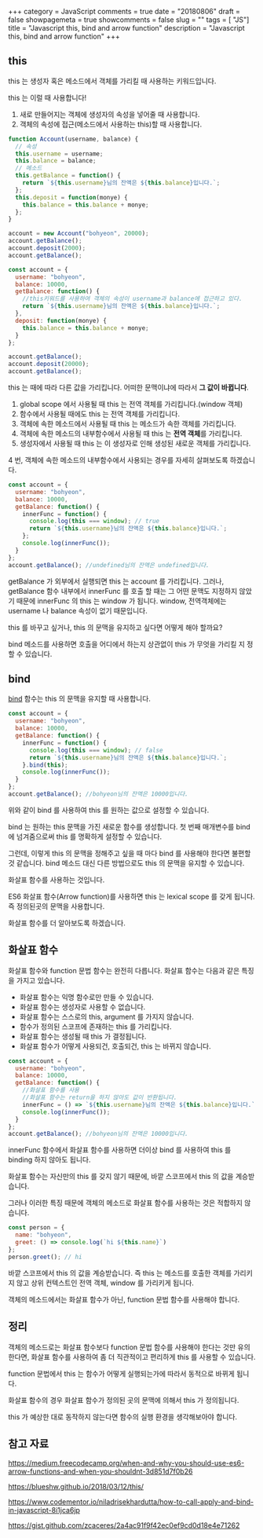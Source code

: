 +++
category = JavaScript
comments = true
date = "20180806"
draft = false
showpagemeta = true
showcomments = false
slug = ""
tags = [ "JS"]
title = "Javascript this, bind  and   arrow  function"
description = "Javascript this, bind and arrow function"
+++

## this

this 는 생성자 혹은 메소드에서 객체를 가리킬 때 사용하는 키워드입니다.

this 는 이럴 때 사용합니다!

1.  새로 만들어지는 객체에 생성자의 속성을 넣어줄 때 사용합니다.
2.  객체의 속성에 접근(메소드에서 사용하는 this)할 때 사용합니다.

```js
function Account(username, balance) {
  // 속성
  this.username = username;
  this.balance = balance;
  // 메소드
  this.getBalance = function() {
    return `${this.username}님의 잔액은 ${this.balance}입니다.`;
  };
  this.deposit = function(monye) {
    this.balance = this.balance + monye;
  };
}

account = new Account("bohyeon", 20000);
account.getBalance();
account.deposit(2000);
account.getBalance();
```

```js
const account = {
  username: "bohyeon",
  balance: 10000,
  getBalance: function() {
    //this키워드를 사용하여 객체의 속성이 username과 balance에 접근하고 있다.
    return `${this.username}님의 잔액은 ${this.balance}입니다.`;
  },
  deposit: function(monye) {
    this.balance = this.balance + monye;
  }
};

account.getBalance();
account.deposit(20000);
account.getBalance();
```

this 는 때에 따라 다른 값을 가리킵니다. 어떠한 문맥이냐에 따라서 **그 값이 바뀝니다**.

1.  global scope 에서 사용될 때 this 는 전역 객체를 가리킵니다.(window 객체)
2.  함수에서 사용될 때에도 this 는 전역 객체를 가리킵니다.
3.  객체에 속한 메소드에서 사용될 때 this 는 메소드가 속한 객체를 가리킵니다.
4.  객체에 속한 메소드의 내부함수에서 사용될 때 this 는 **전역 객체**를 가리킵니다.
5.  생성자에서 사용될 때 this 는 이 생성자로 인해 생성된 새로운 객체를 가리킵니다.

4 번, 객체에 속한 메소드의 내부함수에서 사용되는 경우를 자세히 살펴보도록 하겠습니다.

```js
const account = {
  username: "bohyeon",
  balance: 10000,
  getBalance: function() {
    innerFunc = function() {
      console.log(this === window); // true
      return `${this.username}님의 잔액은 ${this.balance}입니다.`;
    };
    console.log(innerFunc());
  }
};
account.getBalance(); //undefined님의 잔액은 undefined입니다.
```

getBalance 가 외부에서 실행되면 this 는 account 를 가리킵니다. 그러나, getBalance 함수 내부에서 innerFunc 를 호출 할 때는 그 어떤 문맥도 지정하지 않았기 때문에 innerFunc 의 this 는 window 가 됩니다.
window, 전역객체에는 username 나 balance 속성이 없기 때문입니다.

this 를 바꾸고 싶거나, this 의 문맥을 유지하고 싶다면 어떻게 해야 할까요?

bind 메소드를 사용하면 호출을 어디에서 하는지 상관없이 this 가 무엇을 가리킬 지 정할 수 있습니다.

## bind

[bind](https://developer.mozilla.org/en-US/docs/Web/JavaScript/Reference/Global_objects/Function/bind) 함수는 this 의 문맥을 유지할 때 사용합니다.

```js
const account = {
  username: "bohyeon",
  balance: 10000,
  getBalance: function() {
    innerFunc = function() {
      console.log(this === window); // false
      return `${this.username}님의 잔액은 ${this.balance}입니다.`;
    }.bind(this);
    console.log(innerFunc());
  }
};
account.getBalance(); //bohyeon님의 잔액은 10000입니다.
```

위와 같이 bind 를 사용하여 this 를 원하는 값으로 설정할 수 있습니다.

bind 는 원하는 this 문맥을 가진 새로운 함수를 생성합니다. 첫 번째 매개변수를 bind 에 넘겨줌으로써 this 를 명확하게 설정할 수 있습니다.

그런데, 이렇게 this 의 문맥을 정해주고 싶을 때 마다 bind 를 사용해야 한다면 불편할 것 같습니다. bind 메소드 대신 다른 방법으로도 this 의 문맥을 유지할 수 있습니다.

화살표 함수를 사용하는 것입니다.

ES6 화살표 함수(Arrow function)를 사용하면 this 는 lexical scope 를 갖게 됩니다. 즉 정의된곳의 문맥을 사용합니다.

화살표 함수를 더 알아보도록 하겠습니다.

## 화살표 함수

화살표 함수와 function 문법 함수는 완전히 다릅니다.
화살표 함수는 다음과 같은 특징을 가지고 있습니다.

- 화살표 함수는 익명 함수로만 만들 수 있습니다.
- 화살표 함수는 생성자로 사용할 수 없습니다.
- 화살표 함수는 스스로의 this, argument 를 가지지 않습니다.
- 함수가 정의된 스코프에 존재하는 this 를 가리킵니다.
- 화살표 함수는 생성될 때 this 가 결정됩니다.
- 화살표 함수가 어떻게 사용되건, 호출되건, this 는 바뀌지 않습니다.

```js
const account = {
  username: "bohyeon",
  balance: 10000,
  getBalance: function() {
    //화살표 함수를 사용
    //화살표 함수는 return을 하지 않아도 값이 반환됩니다.
    innerFunc = () => `${this.username}님의 잔액은 ${this.balance}입니다.`; //undefined님의 잔액은 undefined입니다.
    console.log(innerFunc());
  }
};
account.getBalance(); //bohyeon님의 잔액은 10000입니다.
```

innerFunc 함수에서 화살표 함수를 사용하면 더이상 bind 를 사용하여 this 를 binding 하지 않아도 됩니다.

화살표 함수는 자신만의 this 를 갖지 않기 때문에, 바깥 스코프에서 this 의 값을 계승받습니다.

그러나 이러한 특징 때문에 객체의 메소드로 화살표 함수를 사용하는 것은 적합하지 않습니다.

```js
const person = {
  name: "bohyeon",
  greet: () => console.log(`hi ${this.name}`)
};
person.greet(); // hi
```

바깥 스코프에서 this 의 값을 계승받습니다. 즉 this 는 메소드를 호출한 객체를 가리키지 않고 상위 컨텍스트인 전역 객체, window 를 가리키게 됩니다.

객체의 메소드에서는 화살표 함수가 아닌, function 문법 함수를 사용해야 합니다.

## 정리

객체의 메소드로는 화살표 함수보다 function 문법 함수를 사용해야 한다는 것만 유의한다면,
화살표 함수를 사용하여 좀 더 직관적이고 편리하게 this 를 사용할 수 있습니다.

function 문법에서 this 는 함수가 어떻게 실행되는가에 따라서 동적으로 바뀌게 됩니다.

화살표 함수의 경우 화살표 함수가 정의된 곳의 문맥에 의해서 this 가 정의됩니다.

this 가 예상한 대로 동작하지 않는다면 함수의 실행 환경을 생각해보아야 합니다.

## 참고 자료

https://medium.freecodecamp.org/when-and-why-you-should-use-es6-arrow-functions-and-when-you-shouldnt-3d851d7f0b26

https://blueshw.github.io/2018/03/12/this/

https://www.codementor.io/niladrisekhardutta/how-to-call-apply-and-bind-in-javascript-8i1jca6jp

https://gist.github.com/zcaceres/2a4ac91f9f42ec0ef9cd0d18e4e71262
